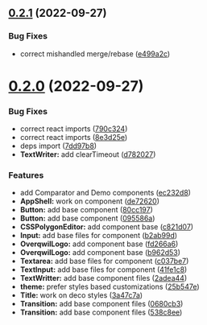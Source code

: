 ## [0.2.1](https://github.com/zeropaper/overqwil/compare/v0.2.0...v0.2.1) (2022-09-27)


### Bug Fixes

* correct mishandled merge/rebase ([e499a2c](https://github.com/zeropaper/overqwil/commit/e499a2c56c7b095bda43bfccb852688d7d8150dd))



# [0.2.0](https://github.com/zeropaper/overqwil/compare/095586a9405181cf1d2a5e9e9e6a356c7aa3f8c8...v0.2.0) (2022-09-27)


### Bug Fixes

* correct react imports ([790c324](https://github.com/zeropaper/overqwil/commit/790c324669b6f40b4ff8e9190929ef42711e421d))
* correct react imports ([8e3d25e](https://github.com/zeropaper/overqwil/commit/8e3d25e564dab5a764e585b1d33033c513681f19))
* deps import ([7dd97b8](https://github.com/zeropaper/overqwil/commit/7dd97b8f48a9c0b1dd3ab5bcb0e31f2973ae4b80))
* **TextWriter:** add clearTimeout ([d782027](https://github.com/zeropaper/overqwil/commit/d782027e2286c821c836e14c5fd689b0b516e48a))


### Features

* add Comparator and Demo components ([ec232d8](https://github.com/zeropaper/overqwil/commit/ec232d87d82d6918df4e0736735322dc86221141))
* **AppShell:** work on component ([de72620](https://github.com/zeropaper/overqwil/commit/de72620941d0d0c7a56961a83badb89d39806fbc))
* **Button:** add base component ([80cc197](https://github.com/zeropaper/overqwil/commit/80cc1978eb567a50102f270bdcf29739bbbeea92))
* **Button:** add base component ([095586a](https://github.com/zeropaper/overqwil/commit/095586a9405181cf1d2a5e9e9e6a356c7aa3f8c8))
* **CSSPolygonEditor:** add component base ([c821d07](https://github.com/zeropaper/overqwil/commit/c821d075a8bb19d8f01bbd1850b84feaf96e9b8a))
* **Input:** add base files for component ([b2ab99d](https://github.com/zeropaper/overqwil/commit/b2ab99d9212aeef3169f17ef214eb738e544444e))
* **OverqwilLogo:** add component base ([fd266a6](https://github.com/zeropaper/overqwil/commit/fd266a6d966ca41a36194ea397fb81accbea4c2d))
* **OverqwilLogo:** add component base ([b962d53](https://github.com/zeropaper/overqwil/commit/b962d53183633efa7d0d4e5f06da134a90ab7624))
* **Textarea:** add base files for component ([c037be7](https://github.com/zeropaper/overqwil/commit/c037be7c6cc7f4cf114419c8bbcb80c9fbf08ac6))
* **TextInput:** add base files for component ([41fe1c8](https://github.com/zeropaper/overqwil/commit/41fe1c8123d354bf50d9ddab3dbb5085f93ae1b2))
* **TextWritter:** add base component files ([2adea44](https://github.com/zeropaper/overqwil/commit/2adea447f8119d1e627e715dea0ad1d04c8e1eb1))
* **theme:** prefer styles based customizations ([25b547e](https://github.com/zeropaper/overqwil/commit/25b547e1db1751fe0dddb89da1a1222ff71938de))
* **Title:** work on deco styles ([3a47c7a](https://github.com/zeropaper/overqwil/commit/3a47c7ac4bf81c2ace10dd42c16a41118d9e3c61))
* **Transition:** add base component files ([0680cb3](https://github.com/zeropaper/overqwil/commit/0680cb39ffaea829b2691d94e8085eec3a36a7cc))
* **Transition:** add base component files ([538c8ee](https://github.com/zeropaper/overqwil/commit/538c8ee578f1c133a58a5c12be66067d63c56fa8))



